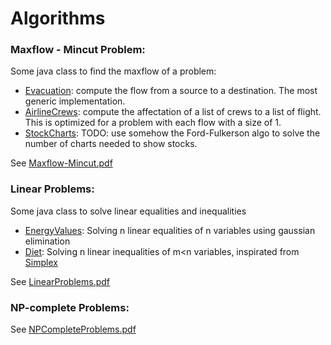 # Algorithms

### Maxflow - Mincut Problem:  

Some java class to find the maxflow of a problem: 
 - [Evacuation](src/week1/Evacuation.java): compute the flow from a source to a destination. The most generic implementation.
 - [AirlineCrews](src/week1/AirlineCrews.java): compute the affectation of a list of crews to a list of flight. This is optimized for a problem with each flow with a size of 1. 
 - [StockCharts](src/week1/StockCharts.java): TODO: use somehow the Ford-Fulkerson algo to solve the number of charts needed to show stocks.  
 
  See [Maxflow-Mincut.pdf](src/resources/Maxflow-Mincut.pdf)
  
  
### Linear Problems:

Some java class to solve linear equalities and inequalities
  - [EnergyValues](src/week2/EnergyValues.java): Solving n linear equalities of n variables using gaussian elimination
  - [Diet](src/week2/Diet.java): Solving n linear inequalities of m<n variables, inspirated from [Simplex](src/fr/sttc/problems/linear/Simplex.java)

  See [LinearProblems.pdf](src/resources/LinearProblems.pdf)
  
  
### NP-complete Problems:


  See [NPCompleteProblems.pdf](src/resources/NPCompleteProblems.pdf)  
